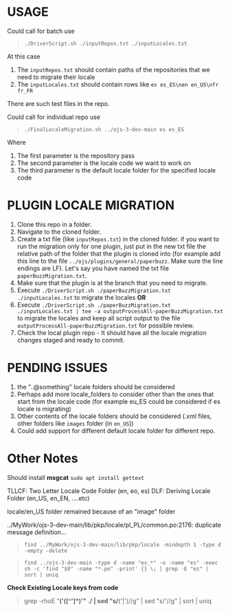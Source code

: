 # USAGE
 Could call for batch use
 
 > `./DriverScript.sh ./inputRepos.txt ./inputLocales.txt`
 
 At this case
 1. The `inputRepos.txt` should contain paths of the repositories that we need to migrate their locale
 2. The `inputLocales.txt` should contain rows like `es es_ES\nen en_US\nfr fr_FR`

There are such test files in the repo.

 Could call for individual repo use
 
 > `./FinalLocaleMigration.sh ../ojs-3-dev-main es es_ES`
 
 Where
 1. The first parameter is the repository pass
 2. The second parameter is the locale code we want to work on
 3. The third parameter is the default locale folder for the specified locale code

# PLUGIN LOCALE MIGRATION
 1. Clone this repo in a folder.
 2. Navigate to the cloned folder.
 3. Create a txt file (like `inputRepos.txt`) in the cloned folder. if you want to run the migration only for one plugin, just put in the new txt file the relative path of the folder that the plugin is cloned into (for example add this line to the file `../ojs/plugins/general/paperbuzz`. Make sure the line endings are LF). Let's say you have named the txt file `paperBuzzMigration.txt`. 
 4. Make sure that the plugin is at the branch that you need to migrate.
 5. Execute `./DriverScript.sh ./paperBuzzMigration.txt ./inputLocales.txt` to migrate the locales 
 **OR** 
 5. Execute `./DriverScript.sh ./paperBuzzMigration.txt ./inputLocales.txt | tee -a outputProcessAll-paperBuzzMigration.txt` to migrate the locales and keep all script output to the file `outputProcessAll-paperBuzzMigration.txt` for possible review.
 6. Check the local plugin repo - It should have all the locale migration changes staged and ready to commit.

 # PENDING ISSUES
 1. the "..@something" locale folders should be considered
 2. Perhaps add more locale_folders to consider other than the ones that start from the locale code (for example eu_ES could be considered if es locale is migrating)
 3. Other contents of the locale folders should be considered (.xml files, other folders like `images` folder (in `en_US`)) 
 4. Could add support for different default locale folder for different repo. 

 # Other Notes
Should install **msgcat** 
`sudo apt install gettext`

TLLCF:  Two Letter Locale Code Folder (en, eo, es)
DLF:    Deriving Locale Folder (en_US, en_EN, ....etc)


locale/en_US folder remained because of an "image" folder

../MyWork/ojs-3-dev-main/lib/pkp/locale/pl_PL/common.po:2176: duplicate message definition...

 > `find ../MyWork/ojs-3-dev-main/lib/pkp/locale -mindepth 1 -type d -empty -delete`

 > `find ../ojs-3-dev-main -type d -name "es_*" -o -name "es" -exec sh -c 'find "$0" -name "*.po" -print' {} \; | grep -E "es" | sort | uniq`

**Check Existing Locale keys from code**
> grep -rhoE "__\('([^']*)'" ./ | sed "s/__('\|')//g" | sed "s/'//g" | sort | uniq
